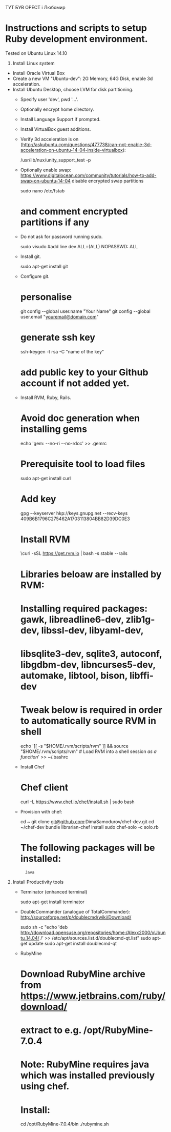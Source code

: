 ТУТ БУВ ОРЕСТ і Любомир
# Instructions and scripts to setup Ruby development environment.

Tested on Ubuntu Linux 14.10

1. Install Linux system

 - Install Oracle Virtual Box
 - Create a new VM "Ubuntu-dev": 2G Memory, 64G Disk, enable 3d acceleration.
 - Install Ubuntu Desktop, choose LVM for disk partitioning.
    - Specify user 'dev', pwd '...'.
    - Optionally encrypt home directory.
    - Install Language Support if prompted.
    - Install VirtualBox guest additions.
    - Verify 3d acceleration is on (http://askubuntu.com/questions/477738/can-not-enable-3d-acceleration-on-ubuntu-14-04-inside-virtualbox):

        /usr/lib/nux/unity_support_test -p

    - Optionally enable swap: https://www.digitalocean.com/community/tutorials/how-to-add-swap-on-ubuntu-14-04
      disable encrypted swap partitions

        sudo nano /etc/fstab
        # and comment encrypted partitions if any

    - Do not ask for password running sudo.

        sudo visudo
        #add line
        dev ALL=(ALL) NOPASSWD: ALL

    - Install git.

        sudo apt-get install git

    - Configure git.

        # personalise
        git config --global user.name "Your Name"
        git config --global user.email "youremail@domain.com"
        #
        # generate ssh key
        ssh-keygen -t rsa -C "name of the key"
        # add public key to your Github account if not added yet.

    - Install RVM, Ruby, Rails.

        # Avoid doc generation when installing gems
        echo 'gem: --no-ri --no-rdoc' >> .gemrc

        # Prerequisite tool to load files
        sudo apt-get install curl

        # Add key
        gpg --keyserver hkp://keys.gnupg.net --recv-keys 409B6B1796C275462A1703113804BB82D39DC0E3
        # Install RVM
        \curl -sSL https://get.rvm.io | bash -s stable --rails

        # Libraries beloaw are installed by RVM:
        # Installing required packages: gawk, libreadline6-dev, zlib1g-dev, libssl-dev, libyaml-dev,
        # libsqlite3-dev, sqlite3, autoconf, libgdbm-dev, libncurses5-dev, automake, libtool, bison, libffi-dev

        # Tweak below is required in order to automatically source RVM in shell
        echo '[[ -s "$HOME/.rvm/scripts/rvm" ]] && source "$HOME/.rvm/scripts/rvm" # Load RVM into a shell session *as a function*' >> ~/.bashrc

    - Install Chef

        # Chef client
         curl -L https://www.chef.io/chef/install.sh | sudo bash

    - Provision with chef:
    
        cd ~
        git clone git@github.com:DimaSamodurov/chef-dev.git
        cd ~/chef-dev
        bundle
        librarian-chef install
        sudo chef-solo -c solo.rb
        # The following packages will be installed:
            Java

2. Install Productivity tools

    - Terminator (enhanced terminal)

        sudo apt-get install terminator

    - DoubleCommander (analogue of TotalCommander): http://sourceforge.net/p/doublecmd/wiki/Download/

        sudo sh -c "echo 'deb http://download.opensuse.org/repositories/home:/Alexx2000/xUbuntu_14.04/ /' >> /etc/apt/sources.list.d/doublecmd-qt.list"
        sudo apt-get update
        sudo apt-get install doublecmd-qt

    - RubyMine

        # Download RubyMine archive from https://www.jetbrains.com/ruby/download/
        # extract to e.g. /opt/RubyMine-7.0.4
        # Note: RubyMine requires java which was installed previously using chef.
        # Install:
        cd /opt/RubyMine-7.0.4/bin
        ./rubymine.sh


